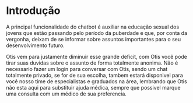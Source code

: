 <h1>Introdução</h1>

<p>A principal funcionalidade do chatbot é auxiliar na educação sexual dos jovens que estão passando pelo período da puberdade e que, por conta da vergonha, deixam de se informar sobre assuntos importantes para o seu desenvolvimento futuro.</p>
<p>Otis vem para justamente diminuir esse grande deficit, com Otis você pode tirar suas duvidas sobre o assunto de forma totalmente anonima. Não é necessario fazer um login para conversar com Otis, sendo um chat totalmente privado, se for de sua escolha, tambem estará disponivel para você nosso time de especialistas e graduados na área, lembrando que Otis não esta aqui para substituir ajuda médica, sempre que possivel marque uma consulta com um médico de sua preferencia.</p>
